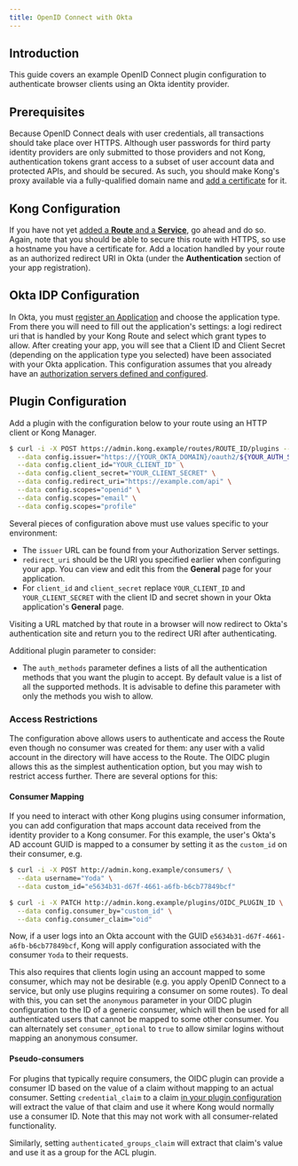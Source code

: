 ```yaml
---
title: OpenID Connect with Okta
---
```

## Introduction

This guide covers an example OpenID Connect plugin configuration to authenticate browser clients using an Okta identity provider.

## Prerequisites

Because OpenID Connect deals with user credentials, all transactions should take place over HTTPS. Although user passwords for third party identity providers are only submitted to those providers and not Kong, authentication tokens grant access to a subset of user account data and protected APIs, and should be secured. As such, you should make Kong's proxy available via a fully-qualified domain name and [add a certificate][add-certificate] for it.

## Kong Configuration

If you have not yet [added a **Route** and a **Service**][add-service], go ahead and do so. Again, note that you should be able to secure this route with HTTPS, so use a hostname you have a certificate for. Add a location handled by your route as an authorized redirect URI in Okta (under the **Authentication** section of your app registration).

## Okta IDP Configuration

In Okta, you must [register an Application][okta-register-app] and choose the application type. From there you will need to fill out the application's settings: a logi redirect uri that is handled by your Kong Route and select which grant types to allow. After creating your app, you will see that a Client ID and Client Secret (depending on the application type you selected) have been associated with your Okta application. This configuration assumes that you already have an [authorization servers defined and configured][okta-authorization-server].


## Plugin Configuration

Add a plugin with the configuration below to your route using an HTTP client or Kong Manager.

```bash
$ curl -i -X POST https://admin.kong.example/routes/ROUTE_ID/plugins --data name="openid-connect" \
  --data config.issuer="https://{YOUR_OKTA_DOMAIN}/oauth2/${YOUR_AUTH_SERVER}/.well-known/openid-configuration" \
  --data config.client_id="YOUR_CLIENT_ID" \
  --data config.client_secret="YOUR_CLIENT_SECRET" \
  --data config.redirect_uri="https://example.com/api" \
  --data config.scopes="openid" \
  --data config.scopes="email" \
  --data config.scopes="profile"

```

Several pieces of configuration above must use values specific to your environment:

* The `issuer` URL can be found from your Authorization Server settings.
* `redirect_uri` should be the URI you specified earlier when configuring your app. You can view and edit this from the **General** page for your application.
* For `client_id` and `client_secret` replace `YOUR_CLIENT_ID` and `YOUR_CLIENT_SECRET` with the client ID and secret shown in your Okta application's **General** page.

Visiting a URL matched by that route in a browser will now redirect to Okta's authentication site and return you to the redirect URI after authenticating.

Additional plugin parameter to consider:

* The `auth_methods` parameter defines a lists of all the authentication methods that you want the plugin to accept. By default value is a list of all the supported methods. It is advisable to define this parameter with only the methods you wish to allow.

### Access Restrictions

The configuration above allows users to authenticate and access the Route even though no consumer was created for them: any user with a valid account in the directory will have access to the Route. The OIDC plugin allows this as the simplest authentication option, but you may wish to restrict access further. There are several options for this:

#### Consumer Mapping

If you need to interact with other Kong plugins using consumer information, you can add configuration that maps account data received from the identity provider to a Kong consumer. For this example, the user's Okta's AD account GUID is mapped to a consumer by setting it as the `custom_id` on their consumer, e.g.

```bash
$ curl -i -X POST http://admin.kong.example/consumers/ \
  --data username="Yoda" \
  --data custom_id="e5634b31-d67f-4661-a6fb-b6cb77849bcf"

$ curl -i -X PATCH http://admin.kong.example/plugins/OIDC_PLUGIN_ID \
  --data config.consumer_by="custom_id" \
  --data config.consumer_claim="oid"
```

Now, if a user logs into an Okta account with the GUID `e5634b31-d67f-4661-a6fb-b6cb77849bcf`, Kong will apply configuration associated with the consumer `Yoda` to their requests. 

This also requires that clients login using an account mapped to some consumer, which may not be desirable (e.g. you apply OpenID Connect to a service, but only use plugins requiring a consumer on some routes). To deal with this, you can set the `anonymous` parameter in your OIDC plugin configuration to the ID of a generic consumer, which will then be used for all authenticated users that cannot be mapped to some other consumer. You can alternately set `consumer_optional` to `true` to allow similar logins without mapping an anonymous consumer.

#### Pseudo-consumers

For plugins that typically require consumers, the OIDC plugin can provide a consumer ID based on the value of a claim without mapping to an actual consumer. Setting `credential_claim` to a claim [in your plugin configuration][credential-claim] will extract the value of that claim and use it where Kong would normally use a consumer ID. Note that this may not work with all consumer-related functionality.

Similarly, setting `authenticated_groups_claim` will extract that claim's value and use it as a group for the ACL plugin.

[okta-authorization-server]: https://developer.okta.com/docs/guides/customize-authz-server/create-authz-server/
[okta-register-app]: https://developer.okta.com/docs/guides/add-an-external-idp/openidconnect/register-app-in-okta/
[add-certificate]: /1.0.x/admin-api/#add-certificate
[add-service]: /enterprise/{{page.kong_version}}/getting-started/add-service
[credential-claim]: https://docs.konghq.com/hub/kong-inc/openid-connect/#configcredential_claim